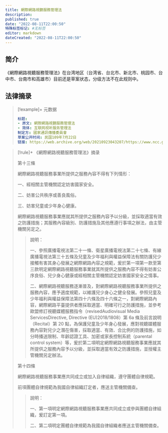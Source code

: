 ```yaml
---
title: 網際網路視聽服務管理法
description:
published: true
date: "2022-08-11T22:00:50"
特殊标签标记: #无标签
editor: markdown
dateCreated: "2022-08-11T22:00:50"
---
```


## 简介

《網際網路視聽服務管理法》在台湾地区（台湾省、台北市、新北市、桃园市、台中市、台南市和高雄市）目前还是草案状态，分级方法不在此规则中。

## 法律摘录

> [!example]+ 元数据
>
> ```YAML
> 标题:
> - 原文: 網際網路視聽服務管理法
> - 简体: 互联网视听服务管理法
> 制定方: 國家通訊傳播委員會
> 草案公开时间: 民国109年7月22日
> 链接: https://web.archive.org/web/20210923043207/https://www.ncc.gov.tw/chinese/files/20072/5306_43455_200722_1.pdf
> ```

> [!rule]+ 《網際網路視聽服務管理法》摘录
>
> 第十三條
>
> 網際網路視聽服務事業所提供之服務內容不得有下列情形：
>
> 一、經相關主管機關認定妨害國家安全。
>
> 二、妨害公共秩序或善良風俗。
>
> 三、妨害兒童或少年身心健康。
>
> 網際網路視聽服務事業應就其所提供之服務內容予以分級，並採取適當有效之防護措施；其服務內容級別、防護措施及其他應遵行事項之辦法，由主管機關另定之。
>
> > 說明：
> >
> > 一、參照廣播電視法第二十一條、衛星廣播電視法第二十七條、有線廣播電視法第三十五條及兒童及少年福利與權益保障法有關防護兒少接觸有害其身心發展之網際網路內容之規範，爰於第一項第一款至第三款明定網際網路視聽服務事業就其所提供之服務內容不得有妨害公序良俗、兒少身心健康或經相關主管機關認定妨害國家安全之情事。
> >
> > 二、網際網路視聽服務逐漸普及，對網際網路視聽服務事業所提供之服務內容，應予適度規範，以維護兒少身心之健全發展。參照兒童及少年福利與權益保障法第四十六條及四十六條之一，對網際網路內容，網際網路平臺提供者應採取適當、明確可行之防護措施，並參考歐盟修訂視聽媒體服務指令（revisedAudiovisual Media ServicesDirective, Directive (EU)2018/1808）第 6a 條及前言說明（Recital）第 20 點，為保護兒童及少年身心發展，應對視聽媒體服務內容對兒少之潛在傷害，採取適當、有效、合比例的防護措施，如分時播送限制、年齡認證工具、加密或家長控制系統（parental control system）等，爰於第二項明定網際網路視聽服務事業應就其所提供之服務內容予以分級，並採取適當有效之防護措施，並授權主管機關另定辦法。
>
> 第十四條
>
> 網際網路視聽服務事業應共同成立或加入自律組織，遵守團體自律規範。
>
> 前項團體自律規範為我國自律組織訂定者，應送主管機關備查。
>
> > 說明：
> >
> > 一、第一項明定網際網路視聽服務事業應共同成立或參與團體自律組織，爰訂定第一項。
> >
> > 二、第二項明定團體自律規範為我國自律組織者應送主管機關備查。

